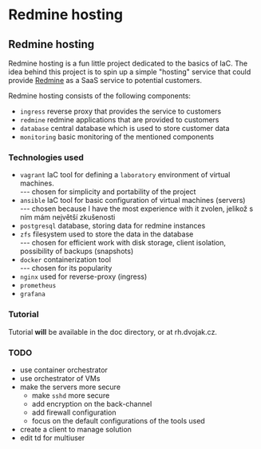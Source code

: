 # Redmine hosting

## Redmine hosting
Redmine hosting is a fun little project dedicated to the basics of IaC. The idea behind this project is to spin up a simple "hosting" service that could provide [Redmine](https://www.redmine.org/) as a SaaS service to potential customers.

Redmine hosting consists of the following components:
- `ingress` reverse proxy that provides the service to customers
- `redmine` redmine applications that are provided to customers 
- `database` central database which is used to store customer data
- `monitoring` basic monitoring of the mentioned components


### Technologies used
- `vagrant` IaC tool for defining a `laboratory` environment of virtual machines. \
--- chosen for simplicity and portability of the project
- `ansible` IaC tool for basic configuration of virtual machines (servers) \
--- chosen because I have the most experience with it
zvolen, jelikož s ním mám největší zkušenosti
- `postgresql` database, storing data for redmine instances
- `zfs` filesystem used to store the data in the database \
--- chosen for efficient work with disk storage, client isolation, possibility of backups (snapshots)
- `docker` containerization tool \
--- chosen for its popularity
- `nginx` used for reverse-proxy (ingress)
- `prometheus`
- `grafana`

### Tutorial
Tutorial **will** be available in the doc directory, or at rh.dvojak.cz.

### TODO
- use container orchestrator
- use orchestrator of VMs
- make the servers more secure
    - make `sshd` more secure
    - add encryption on the back-channel
    - add firewall configuration
    - focus on the default configurations of the tools used
- create a client to manage solution
- edit td for multiuser
